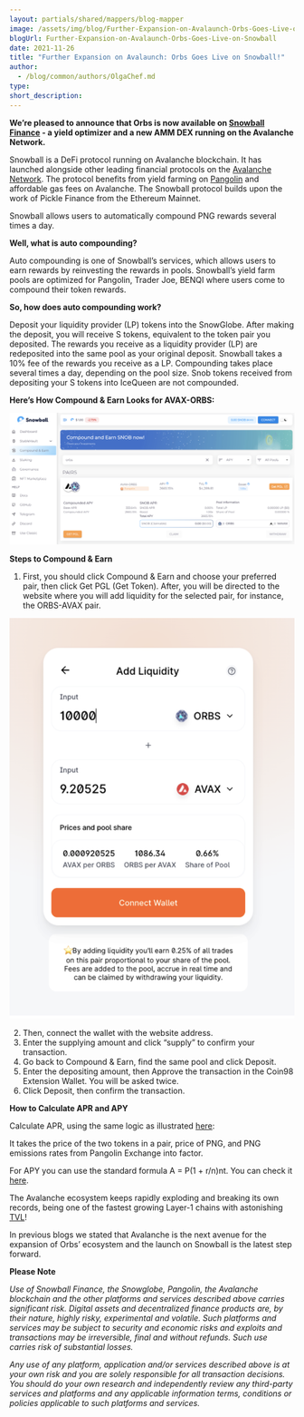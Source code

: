 ```yaml
---
layout: partials/shared/mappers/blog-mapper
image: /assets/img/blog/Further-Expansion-on-Avalaunch-Orbs-Goes-Live-on-Snowball/bg.jpg
blogUrl: Further-Expansion-on-Avalaunch-Orbs-Goes-Live-on-Snowball
date: 2021-11-26
title: "Further Expansion on Avalaunch: Orbs Goes Live on Snowball!"
author:
  - /blog/common/authors/OlgaChef.md
type:
short_description:
---
```


**We’re pleased to announce that Orbs is now available on [Snowball Finance](https://snowball.network/) - a yield optimizer and a new AMM DEX running on the Avalanche Network.**

Snowball is a DeFi protocol running on Avalanche blockchain. It has launched alongside other leading financial protocols on the [Avalanche Network](https://www.avax.network/). The protocol benefits from yield farming on [Pangolin](https://app.pangolin.exchange/#/png/1) and affordable gas fees on Avalanche. The Snowball protocol builds upon the work of Pickle Finance from the Ethereum Mainnet.

Snowball allows users to automatically compound PNG rewards several times a day.

**Well, what is auto compounding?**

Auto compounding is one of Snowball’s services, which allows users to earn rewards by reinvesting the rewards in pools. Snowball’s yield farm pools are optimized for Pangolin, Trader Joe, BENQI where users come to compound their token rewards.

**So, how does auto compounding work?**

Deposit your liquidity provider (LP) tokens into the SnowGlobe. After making the deposit, you will receive S tokens, equivalent to the token pair you deposited. The rewards you receive as a liquidity provider (LP) are redeposited into the same pool as your original deposit. Snowball takes a 10% fee of the rewards you receive as a LP. Compounding takes place several times a day, depending on the pool size. Snob tokens received from depositing your S tokens into IceQueen are not compounded.

**Here’s How Compound & Earn Looks for AVAX-ORBS:**


![snowball](/assets/img/blog/Further-Expansion-on-Avalaunch-Orbs-Goes-Live-on-Snowball/image1.png)


**Steps to Compound & Earn**

1. First, you should click Compound & Earn and choose your preferred pair, then click Get PGL (Get Token). After, you will be directed to the website where you will add liquidity for the selected pair, for instance, the ORBS-AVAX pair.

![snowball](/assets/img/blog/Further-Expansion-on-Avalaunch-Orbs-Goes-Live-on-Snowball/image2.png)


2. Then, connect the wallet with the website address.
3. Enter the supplying amount and click “supply” to confirm your transaction.
4. Go back to Compound & Earn, find the same pool and click Deposit.
5. Enter the depositing amount, then Approve the transaction in the Coin98 Extension Wallet. You will be asked twice.
6.  Click Deposit, then confirm the transaction. 



**How to Calculate APR and APY**

Calculate APR, using the same logic as illustrated [here](https://vfat.tools/avax/png/.): 

It takes the price of the two tokens in a pair, price of PNG, and PNG emissions rates from Pangolin Exchange into factor.

For APY you can use the standard formula A = P(1 + r/n)nt. You can check it [here](https://www.calculatorsoup.com/calculators/financial/compound-interest-calculator.php). 

The Avalanche ecosystem keeps rapidly exploding and breaking its own records, being one of the fastest growing Layer-1 chains with astonishing [TVL](https://defillama.com/chain/Avalanche)! 

In previous blogs we stated that Avalanche is the next avenue for the expansion of Orbs’ ecosystem and the launch on Snowball is the latest step forward.


<div class='line-separator'> </div>

**Please Note**

_Use of Snowball Finance, the Snowglobe, Pangolin, the Avalanche blockchain and the other platforms and services described above carries significant risk. Digital assets and decentralized finance products are, by their nature, highly risky, experimental and volatile. Such platforms and services may be subject to security and economic risks and exploits and transactions may be irreversible, final and without refunds. Such use carries risk of substantial losses._

_Any use of any platform, application and/or services described above is at your own risk and you are solely responsible for all transaction decisions. You should do your own research and independently review any third-party services and platforms and any applicable information terms, conditions or policies applicable to such platforms and services._
